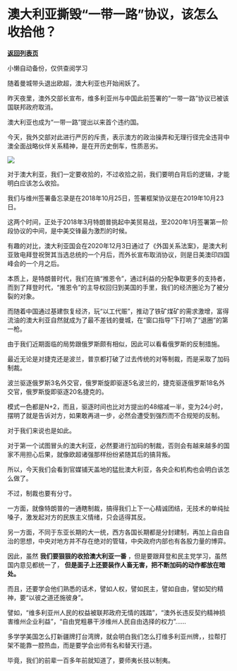 # 澳大利亚撕毁“一带一路”协议，该怎么收拾他？

[**返回列表页**](/gzh/政事堂2019)

小懒自动备份，仅供查阅学习

随着曼城带头退出欧超，澳大利亚也开始闹妖了。  

  

昨天夜里，澳外交部长宣布，维多利亚州与中国此前签署的“一带一路”协议已被该国联邦政府取消。

  

澳大利亚也成为“一带一路”提出以来首个违约国。

  

今天，我外交部对此进行严厉的斥责，表示澳方的政治操弄和无理行径完全违背中澳全面战略伙伴关系精神，是在开历史倒车，性质恶劣。

  

![](https://mmbiz.qpic.cn/mmbiz_png/rxhS23yu8cNoAgOBAX9cwJvCdJUBcgv7TUfq97gkweKPuH1iaiapZZPEbfsUHLOaT9cp81bCeYV22VWoRUbaGjBQ/640?wx_fmt=png)

  

对于澳大利亚，我们一定要收拾的，不过收拾之前，我们要明白背后的逻辑，才能明白应该怎么收拾。

  

我们与维州签署备忘录是在2018年10月25日，签署框架协议是在2019年10月23日。  

  

这两个时间，正处于2018年3月特朗普挑起中美贸易战，至2020年1月签署第一阶段协议的中间，是中美交锋最为激烈的时候。  

  

有趣的对比，澳大利亚国会在2020年12月3日通过了《外国关系法案》，是澳大利亚致电拜登祝贺其当选总统的一个月后，而外长宣布取消协议，则是日美澳印四国峰会的一个月之后。

  

本质上，是特朗普时代，我们在搞“推恩令”，通过利益的分配争取更多的支持者，而到了拜登时代，“推恩令”的主导权回归到美国的手里，我们的经济圈沦为了被分裂的对象。

  

而随着中国通过基建恢复经济，玩“以工代赈”，推动了铁矿煤矿的需求激增，富得流油的澳大利亚自然就成为了最不差钱的曼城，在“窗口指导”下打响了“退圈”的第一枪。  

  

由于我们近期面临的局势跟俄罗斯颇有相似，因此可以看看俄罗斯的反制措施。

  

最近无论是对捷克还是波兰，普京都打破了过去传统的对等制裁，而是采取了加码制裁。  

  

波兰驱逐俄罗斯3名外交官，俄罗斯旋即驱逐5名波兰的，捷克驱逐俄罗斯18名外交官，俄罗斯旋即驱逐20名捷克的。  

  

模式一色都是N+2，而且，驱逐时间也比对方提出的48缩减一半，变为24小时，摆明了就是告诉对方，如果敢再进一步，必然会遭受到强烈而不合规矩的反制。  

  

对于我们来说也是如此。

  

对于第一个试图冒头的澳大利亚，必然要进行加码的制裁，否则会有越来越多的国家不用担心后果，就像欧超诸强那样纷纷紧随其后的搞背叛。

  

所以，今天我们会看到官媒铺天盖地的猛批澳大利亚，各央企和机构也会明白该怎么做了。  

  

不过，制裁也要有分寸。

  

一方面，就像特朗普的一通瞎制裁，搞得我们上下一心精诚团结，无技术的单纯扯嗓子，激发起对方的民族主义情绪，只会适得其反。  

  

另一方面，不同于东亚长期的大一统，西方各国长期都是分封建制，再加上自由自治的思想，中央对地方并不存在绝对的管辖，中央政府内部也有各股力量的博弈。  

  

因此，虽然 **我们要狠狠的收拾澳大利亚一番** ，但是要跟拜登和民主党学习，虽然国内意见都统一了，
**但是面子上还要装作人畜无害，把不断加码的动作都放在暗处。**

  

而且，还要学会他们熟悉的话术，譬如人权，譬如民主，譬如自由，譬如契约精神，要“以彼之道还施彼身”。

  

譬如，“维多利亚州人民的权益被联邦政府无情的践踏”，“澳外长违反契约精神损害维州企业利益”，“自由党粗暴干涉维州人民自由选择的权力”......

  

多学学美国怎么打新疆牌打台湾牌，就会明白我们怎么打维多利亚州牌，，拉帮打架不能靠一腔热血，而是要学会出师有名和替天行道。

  

毕竟，我们的前辈一百多年前就知道了，要师夷长技以制夷。  

  

